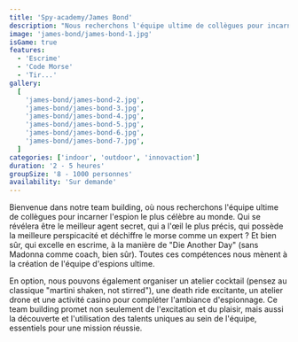```yaml
---
title: 'Spy-academy/James Bond'
description: "Nous recherchons l'équipe ultime de collègues pour incarner l'espion le plus célèbre au monde."
image: 'james-bond/james-bond-1.jpg'
isGame: true
features:
  - 'Escrime'
  - 'Code Morse'
  - 'Tir...'
gallery:
  [
    'james-bond/james-bond-2.jpg',
    'james-bond/james-bond-3.jpg',
    'james-bond/james-bond-4.jpg',
    'james-bond/james-bond-5.jpg',
    'james-bond/james-bond-6.jpg',
    'james-bond/james-bond-7.jpg',
  ]
categories: ['indoor', 'outdoor', 'innovaction']
duration: '2 - 5 heures'
groupSize: '8 - 1000 personnes'
availability: 'Sur demande'
---
```


Bienvenue dans notre team building, où nous recherchons l'équipe ultime de collègues pour incarner l'espion le plus célèbre au monde. Qui se révélera être le meilleur agent secret, qui a l'œil le plus précis, qui possède la meilleure perspicacité et déchiffre le morse comme un expert ? Et bien sûr, qui excelle en escrime, à la manière de "Die Another Day" (sans Madonna comme coach, bien sûr). Toutes ces compétences nous mènent à la création de l'équipe d'espions ultime.

En option, nous pouvons également organiser un atelier cocktail (pensez au classique "martini shaken, not stirred"), une death ride excitante, un atelier drone et une activité casino pour compléter l'ambiance d'espionnage. Ce team building promet non seulement de l'excitation et du plaisir, mais aussi la découverte et l'utilisation des talents uniques au sein de l'équipe, essentiels pour une mission réussie.
